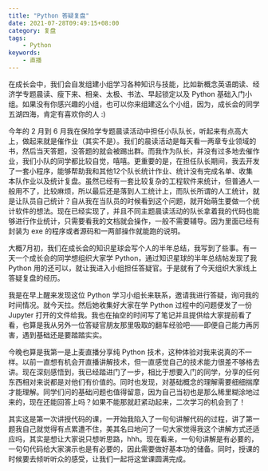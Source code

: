 ```yaml
---
title: "Python 答疑复盘"
date: 2021-07-28T09:49:15+08:00
category: 复盘
tags:
    - Python
keywords:
    - 直播
---
```


在成长会中，我们会自发组建小组学习各种知识与技能，比如新概念英语朗读、经济学专题晨读、瘦下来、相亲、太极、书法、早起锁定以及 Python 基础入门小组。如果没有你感兴趣的小组，也可以你来组建这么个小组，因为，成长会的同学五湖四海，肯定有喜欢你的人 :)

今年的 2 月到 6 月我在保险学专题晨读活动中担任小队队长，听起来有点高大上，做起来就是催作业（其实不是）。我们的晨读活动是每天看一两章专业领域的书，然后当天答题，没答题的就会被踢出群。而我作为队长，并没有过多地去催作业，我们小队的同学都比较自觉，嘻嘻。更重要的是，在担任队长期间，我去开发了一套小程序，能够帮助我和其他12个队长统计作业、统计没有完成名单、收集本队作业以及统计复盘。虽然已经有一套比较复杂的工程软件来统计，但普通人一般用不了，比较麻烦，所以最后还是落到人工统计上，而队长所谓的人工统计，就是让队员自己统计？自从我在当队员的时候看到这个问题，就开始萌生要做一个统计软件的想法。现在已经实现了，并且不同主题晨读活动的队长拿着我的代码也能够进行作业统计，只需要看我的文档就会操作，一般不需要辅导。因为里面已经有封装为 exe 的程序或者源码和一两部操作就能跑的说明。

大概7月初，我们在成长会的知识星球会写个人的半年总结，我写到了些事。有一天一个成长会的同学想组织大家学 Python，通过知识星球的半年总结帖发现了我 Python 用的还可以，就让我进入小组担任答疑官。于是就有了今天组织大家线上答疑复盘的经历。

我是在早上醒来发现这位 Python 学习小组长来联系，邀请我进行答疑，询问我的时间情况。就今天拉。然后她收集好大家在学 Python 过程中的问题便发了一份 Jupyter 打开的文件给我。我也在抽空的时间写了笔记并且提供给大家提前看了看，也算是我从另外一位答疑官朋友那里吸取的翻车经验吧——即便自己能力再厉害，遇到基础还是要踏踏实实。

今晚也算是我第一是上麦直播分享纯 Python 技术，这种体验对我来说真的不一样。以前一直想有机会开直播讲解技术，但一直感觉自己的技术能力很差不够格去讲。现在深刻感悟到，我已经踏进门了一步，相比于想要入门的同学，分享的任何东西相对来说都是对他们有价值的。同时也发现，对基础概念的理解需要细细揣摩才能理解。同学们问的基础问题也值得留意，因为自己当初也是那么稀里糊涂地过来的，现在还能回答上吗？如果不能那就赶紧动起来，二次学习的机会到了！

其实这是第一次讲授代码的课，一开始我陷入了一句句讲解代码的过程，讲了第一题我自己就觉得有点累遭不住，美其名曰地问了一句大家觉得我这个讲解方式还适应吗，其实是想让大家说只想听思路，hhh。现在看来，一句句讲解是有必要的，一句句代码给大家演示也是有必要的，因此需要做好基本功的储备。同时，授课的时候要去倾听听众的感受，让我们一起将这堂课圆满完成。